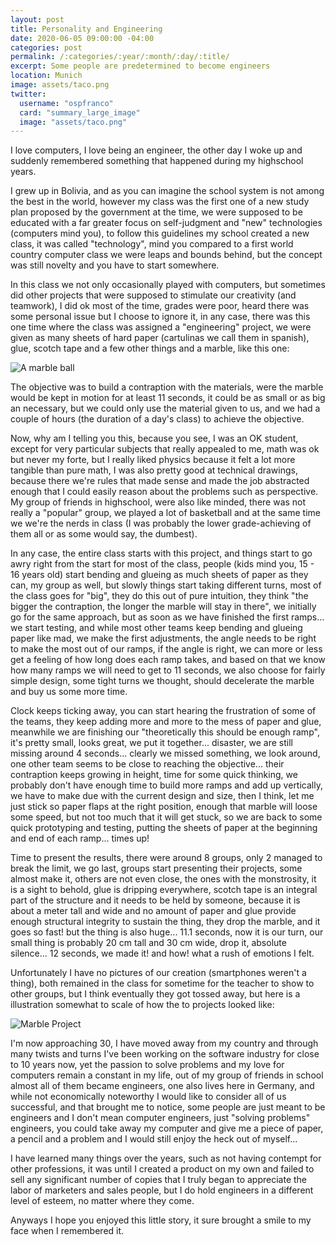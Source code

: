 ```yaml
---
layout: post
title: Personality and Engineering
date: 2020-06-05 09:00:00 -04:00
categories: post
permalink: /:categories/:year/:month/:day/:title/
excerpt: Some people are predetermined to become engineers
location: Munich
image: assets/taco.png
twitter:
  username: "ospfranco"
  card: "summary_large_image"
  image: "assets/taco.png"
---
```


I love computers, I love being an engineer, the other day I woke up and suddenly remembered something that happened during my highschool years.

I grew up in Bolivia, and as you can imagine the school system is not among the best in the world, however my class was the first one of a new study plan proposed by the government at the time, we were supposed to be educated with a far greater focus on self-judgment and "new" technologies (computers mind you), to follow this guidelines my school created a new class, it was called "technology", mind you compared to a first world country computer class we were leaps and bounds behind, but the concept was still novelty and you have to start somewhere.

In this class we not only occasionally played with computers, but sometimes did other projects that were supposed to stimulate our creativity (and teamwork), I did ok most of the time, grades were poor, heard there was some personal issue but I choose to ignore it, in any case, there was this one time where the class was assigned a "engineering" project, we were given as many sheets of hard paper (cartulinas we call them in spanish), glue, scotch tape and a few other things and a marble, like this one:

![A marble ball]({{site.url}}/assets/marble1.jpg "A marble ball")

The objective was to build a contraption with the materials, were the marble would be kept in motion for at least 11 seconds, it could be as small or as big an necessary, but we could only use the material given to us, and we had a couple of hours (the duration of a day's class) to achieve the objective.

Now, why am I telling you this, because you see, I was an OK student, except for very particular subjects that really appealed to me, math was ok but never my forte, but I really liked physics because it felt a lot more tangible than pure math, I was also pretty good at technical drawings, because there we're rules that made sense and made the job abstracted enough that I could easily reason about the problems such as perspective. My group of friends in highschool, were also like minded, there was not really a "popular" group, we played a lot of basketball and at the same time we we're the nerds in class (I was probably the lower grade-achieving of them all or as some would say, the dumbest).

In any case, the entire class starts with this project, and things start to go awry right from the start for most of the class, people (kids mind you, 15 - 16 years old) start bending and glueing as much sheets of paper as they can, my group as well, but slowly things start taking different turns, most of the class goes for "big", they do this out of pure intuition, they think "the bigger the contraption, the longer the marble will stay in there", we initially go for the same approach, but as soon as we have finished the first ramps... we start testing, and while most other teams keep bending and glueing paper like mad, we make the first adjustments, the angle needs to be right to make the most out of our ramps, if the angle is right, we can more or less get a feeling of how long does each ramp takes, and based on that we know how many ramps we will need to get to 11 seconds, we also choose for fairly simple design, some tight turns we thought, should decelerate the marble and buy us some more time.

Clock keeps ticking away, you can start hearing the frustration of some of the teams, they keep adding more and more to the mess of paper and glue, meanwhile we are finishing our "theoretically this should be enough ramp", it's pretty small, looks great, we put it together... disaster, we are still missing around 4 seconds... clearly we missed something, we look around, one other team seems to be close to reaching the objective... their contraption keeps growing in height, time for some quick thinking, we probably don't have enough time to build more ramps and add up vertically, we have to make due with the current design and size, then I think, let me just stick so paper flaps at the right position, enough that marble will loose some speed, but not too much that it will get stuck, so we are back to some quick prototyping and testing, putting the sheets of paper at the beginning and end of each ramp... times up!

Time to present the results, there were around 8 groups, only 2 managed to break the limit, we go last, groups start presenting their projects, some almost make it, others are not even close, the ones with the monstrosity, it is a sight to behold, glue is dripping everywhere, scotch tape is an integral part of the structure and it needs to be held by someone, because it is about a meter tall and wide and no amount of paper and glue provide enough structural integrity to sustain the thing, they drop the marble, and it goes so fast! but the thing is also huge... 11.1 seconds, now it is our turn, our small thing is probably 20 cm tall and 30 cm wide, drop it, absolute silence... 12 seconds, we made it! and how! what a rush of emotions I felt.

Unfortunately I have no pictures of our creation (smartphones weren't a thing), both remained in the class for sometime for the teacher to show to other groups, but I think eventually they got tossed away, but here is a illustration somewhat to scale of how the to projects looked like:

![Marble Project]({{site.url}}/assets/marble2.JPG "Marble Project")

I'm now approaching 30, I have moved away from my country and through many twists and turns I've been working on the software industry for close to 10 years now, yet the passion to solve problems and my love for computers remain a constant in my life, out of my group of friends in school almost all of them became engineers, one also lives here in Germany, and while not economically noteworthy I would like to consider all of us successful, and that brought me to notice, some people are just meant to be engineers and I don't mean computer engineers, just "solving problems" engineers, you could take away my computer and give me a piece of paper, a pencil and a problem and I would still enjoy the heck out of myself...

I have learned many things over the years, such as not having contempt for other professions, it was until I created a product on my own and failed to sell any significant number of copies that I truly began to appreciate the labor of marketers and sales people, but I do hold engineers in a different level of esteem, no matter where they come.

Anyways I hope you enjoyed this little story, it sure brought a smile to my face when I remembered it.